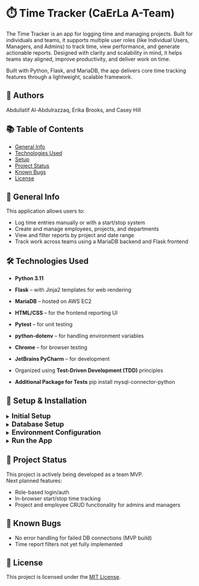 # ⏱️ Time Tracker (CaErLa A-Team)

The Time Tracker is an app for logging time and managing projects. Built for individuals and teams, 
it supports multiple user roles (like Individual Users, Managers, and Admins) to track time, 
view performance, and generate actionable reports. Designed with clarity and scalability in mind, 
it helps teams stay aligned, improve productivity, and deliver work on time.

Built with Python, Flask, and MariaDB, the app delivers core time tracking features through a lightweight, scalable framework.


## 👥 Authors
Abdullatif Al-Abdulrazzaq, Erika Brooks, and Casey Hill


## 📚 Table of Contents
- [General Info](#general-info)
- [Technologies Used](#technologies-used)
- [Setup](#setup)
- [Project Status](#project-status)
- [Known Bugs](#known-bugs)
- [License](#license)


## 📖 General Info
This application allows users to:
- Log time entries manually or with a start/stop system
- Create and manage employees, projects, and departments
- View and filter reports by project and date range
- Track work across teams using a MariaDB backend and Flask frontend


## 🛠 Technologies Used

- **Python 3.11**
- **Flask** – with Jinja2 templates for web rendering
- **MariaDB** – hosted on AWS EC2
- **HTML/CSS** – for the frontend reporting UI
- **Pytest** – for unit testing
- **python-dotenv** – for handling environment variables
- **Chrome** – for browser testing
- **JetBrains PyCharm** – for development
- Organized using **Test-Driven Development (TDD)** principles

- **Additional Package for Tests** pip install mysql-connector-python

## 🧩 Setup & Installation

<details>
<summary><strong style="font-size: 1.3em;"> Initial Setup </strong></summary>

1. Clone this repository:
```bash
git clone https://github.com/Brookser/-Time-Tracker-CaErLa-A-Team.git
cd Time-Tracker-CaErLa-A-Team
```

2. Set up a Python virtual environment:
```bash
python3 -m venv venv
source venv/bin/activate
```

3. Install dependencies:
```bash
pip install -r requirements.txt
```
pip install tabluate
pip install prettytable

</details>


<details>
<summary><strong style="font-size: 1.3em;"> Database Setup </strong></summary>

> **Note: The full schema is still being finalized. Once complete, it will be provided in a \`schema.sql\` file.**

If you'd like to create your own local copy of the database:

1. Make sure MariaDB is installed.
2. Log in and create the database:
```bash
CREATE DATABASE time_tracker;
USE time_tracker;
```

3. Run the schema script:
```bash
source schema.sql
```

> 🛠️ **Using a different database?**
>
> This project uses the \`mariadb\` Python library to connect to a MariaDB instance hosted on AWS EC2.  
> If you plan to use another SQL database (e.g., MySQL, SQLite, PostgreSQL), you will need to:
> - Replace \`import mariadb\` with the appropriate connector for your DB
> - Update the \`Database.connect()\` method in \`src/Data/Database.py\` to match your driver’s connection format
> - Ensure your SQL tables match the structure provided in \`schema.sql\`

</details>

<details>
<summary><strong style="font-size: 1.3em;"> Environment Configuration </strong></summary>

Create a `.env` file in the root of the project with the following:
```env
DB_HOST=your-db-host
DB_USER=your-db-user
DB_PASSWORD=your-db-password
DB_NAME=time_tracker
DB_PORT=3306
```

</details>

<details>
<summary><strong style="font-size: 1.3em;"> Run the App </strong></summary>

```bash
python src/WebUI.py
```

Visit the app in your browser at:
`http://localhost:5000`

</details>

## 🚧 Project Status

This project is actively being developed as a team MVP.  
Next planned features:
- Role-based login/auth
- In-browser start/stop time tracking
- Project and employee CRUD functionality for admins and managers



## 🐛 Known Bugs

- No error handling for failed DB connections (MVP build)
- Time report filters not yet fully implemented



## 📄 License

This project is licensed under the [MIT License](https://opensource.org/licenses/MIT).
